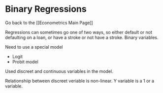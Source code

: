 # Binary Regressions

Go back to the [[Econometrics Main Page]]

Regressions can sometimes go one of two ways, so either default or not defaulting on a loan, or have a stroke or not have a stroke. Binary variables.

Need to use a special model

- Logit
- Probit model

Used discreet and continuous variables in the model.

Relationshiip between discreet veriable is non-linear. Y variable is a 1 or a variable. 

